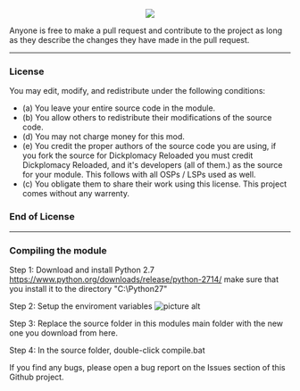 <p align="center">
  <img src="https://image.ibb.co/bRP7pK/Dickplo_Logo_Forum_Sig.png">
</p>

Anyone is free to make a pull request and contribute to the project as long as they describe the changes they have made in the pull request.
- - - -
### License ###
You may edit, modify, and redistribute under the following conditions: 
* (a) You leave your entire source code in the module.
* (b) You allow others to redistribute their modifications of the source code. 
* (d) You may not charge money for this mod.
* (e) You credit the proper authors of the source code you are using, if you fork the source for Dickplomacy Reloaded you must credit Dickplomacy Reloaded, and it's developers (all of them.) as the source for your module. This follows with all OSPs / LSPs used as well.
* (c) You obligate them to share their work using this license. 
This project comes without any warrenty.
### End of License ###
- - - -
 ### Compiling the module  ###

Step 1: Download and install Python 2.7 https://www.python.org/downloads/release/python-2714/ make sure that you install it to the directory "C:\Python27"

Step 2: Setup the enviroment variables
![picture alt](https://i.imgur.com/7iaGdag.jpg "https://i.imgur.com/7iaGdag.jpg")

Step 3: Replace the source folder in this modules main folder with the new one you download from here.

Step 4: In the source folder, double-click compile.bat

If you find any bugs, please open a bug report on the Issues section of this Github project. 
